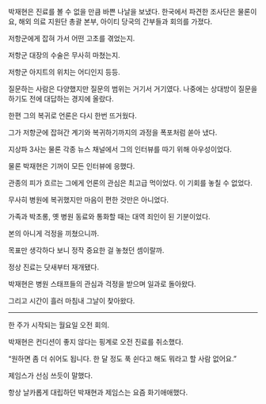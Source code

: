 박재현은 진료를 볼 수 없을 만큼 바쁜 나날을 보냈다. 한국에서 파견한 조사단은 물론이요, 해외 의료 지원단 총괄 본부, 아이티 당국의 간부들과 회의를 가졌다.

저항군에게 잡혀 가서 어떤 고초를 겪었는지.

저항군 대장의 수술은 무사히 마쳤는지.

저항군 아지트의 위치는 어디인지 등등.

질문하는 사람은 다양했지만 질문의 범위는 거기서 거기였다. 나중에는 상대방이 질문을 하기도 전에 대답하는 경지에 올랐다.

한편 그의 복귀로 언론은 다시 한번 뜨거웠다.

그가 저항군에 잡혀간 계기와 복귀하기까지의 과정을 폭포처럼 쏟아 냈다.

지상파 3사는 물론 각종 뉴스 채널에서 그의 인터뷰를 따기 위해 아우성이었다.

물론 박재현은 기꺼이 모든 인터뷰에 응했다.

관종의 피가 흐르는 그에게 언론의 관심은 최고급 먹이었다. 이 기회를 놓칠 수 없었다.

무사히 병원에 복귀했지만 마음이 편한 것만은 아니었다.

가족과 박초롱, 옛 병원 동료와 통화할 때는 대역 죄인이 된 기분이었다.

본의 아니게 걱정을 끼쳤으니까.

목표만 생각하다 보니 정작 중요한 걸 놓쳤던 셈이랄까.

정상 진료는 닷새부터 재개됐다.

박재현은 병원 스태프들의 관심과 걱정을 받으며 일과로 돌아왔다.

그리고 시간이 흘러 마침내 그날이 찾아왔다.

* * *

한 주가 시작되는 월요일 오전 회의.

박재현은 컨디션이 좋지 않다는 핑계로 오전 진료를 취소했다.

“원하면 좀 더 쉬어도 됩니다. 한 달 정도 푹 쉰다고 해도 뭐라고 할 사람 없어요.”

제임스가 선심 쓰듯이 말했다.

항상 날카롭게 대립하던 박재현과 제임스는 요즘 화기애애했다.